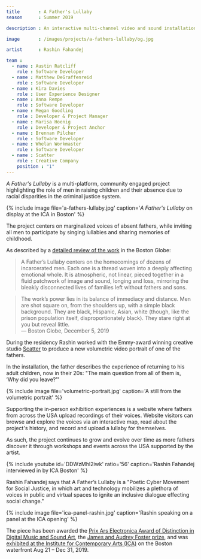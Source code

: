 ```yaml
---
title       : A Father's Lullaby
season      : Summer 2019

description : An interactive multi-channel video and sound installation highlighting the role of men in raising children and their absence due to the racial disparities in the criminal justice system.

image       : /images/projects/a-fathers-lullaby/og.jpg

artist      : Rashin Fahandej

team :
  - name : Austin Ratcliff
    role : Software Developer
  - name : Matthew DeGraffenreid
    role : Software Developer
  - name : Kira Davies
    role : User Experience Designer
  - name : Anna Rempe
    role : Software Developer
  - name : Megan Goodling
    role : Developer & Project Manager
  - name : Marisa Hoenig
    role : Developer & Project Anchor
  - name : Brennan Pilcher
    role : Software Developer
  - name : Whelan Workmaster
    role : Software Developer
  - name : Scatter
    role : Creative Company
    position : "1"
---
```

_A Father's Lullaby_ is a multi-platform, community engaged project highlighting the role of men in raising children and their absence due to racial disparities in the criminal justice system.

{% include image file='a-fathers-lullaby.jpg'
   caption='_A Father\'s Lullaby_ on display at the ICA in Boston' %}

The project centers on marginalized voices of absent fathers, while inviting all men to participate by singing lullabies and sharing memories of childhood.

As described by a [detailed review of the work](https://www.bostonglobe.com/2019/12/05/arts/icas-2019-foster-prize-exhibition-an-artist-breaks-out-with-fathers-lullaby/) in the Boston Globe:

> A Father’s Lullaby centers on the homecomings of dozens of incarcerated men. Each one is a thread woven into a deeply affecting emotional whole. It is atmospheric, not linear, pieced together in a fluid patchwork of image and sound, longing and loss, mirroring the bleakly disconnected lives of families left without fathers and sons.

> The work’s power lies in its balance of immediacy and distance. Men are shot square on, from the shoulders up, with a simple black background. They are black, Hispanic, Asian, white (though, like the prison population itself, disproportionately black). They stare right at you but reveal little.<br><span class='quotee'>— Boston Globe, December 5, 2019</span>

During the residency Rashin worked with the Emmy-award winning creative studio [Scatter](/bio/scatter/) to produce a new volumetric video portrait of one of the fathers.

In the installation, the father describes the experience of returning to his adult children, now in their 20s: "The main question from all of them is, ‘Why did you leave?’"

{% include image file='volumetric-portrait.jpg'
   caption='A still from the volumetric portrait' %}

Supporting the in-person exhibition experiences is a website where fathers from across the USA upload recordings of their voices. Website visitors can browse and explore the voices via an interactive map, read about the project's history, and record and upload a lullaby for themselves.

As such, the project continues to grow and evolve over time as more fathers discover it through workshops and events across the USA supported by the artist.

{% include youtube id='DDWzMhl2iwk' ratio='56'
   caption='Rashin Fahandej interviewed in by ICA Boston' %}

Rashin Fahandej says that A Father’s Lullaby is a "Poetic Cyber Movement for Social Justice, in which art and technology mobilizes a plethora of voices in public and virtual spaces to ignite an inclusive dialogue effecting social change."

{% include image file='ica-panel-rashin.jpg'
   caption='Rashin speaking on a panel at the ICA opening' %}

The piece has been awarded the [Prix Ars Electronica Award of Distinction in Digital Music and Sound Art](https://thoughtworksarts.io/blog/rashin-fahandej-award-of-distinction-ars-electronica/), the [James and Audrey Foster prize](https://www.icaboston.org/exhibitions/2019-james-and-audrey-foster-prize), and was [exhibited at the Institute for Contemporary Arts (ICA)](https://thoughtworksarts.io/blog/institute-contemporary-arts-biennal-exhibits-rashin-fahandej-boston/) on the Boston waterfront Aug 21 – Dec 31, 2019.